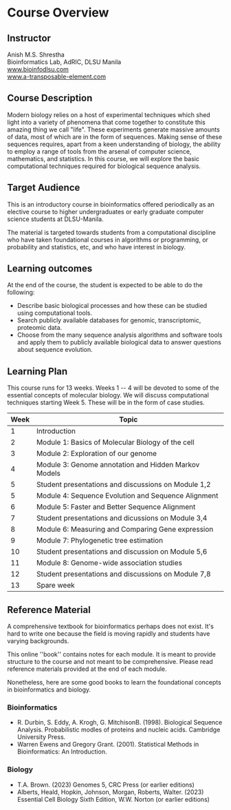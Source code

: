 # Course Overview

## Instructor
Anish M.S. Shrestha \
Bioinformatics Lab, 
AdRIC, DLSU Manila \
www.bioinfodlsu.com \
www.a-transposable-element.com

## Course Description
Modern biology relies on a host of experimental techniques which shed light into a variety of phenomena that come together to constitute this amazing thing we call "life". 
These experiments generate massive amounts of data, most of which are in the form of sequences.
Making sense of these sequences requires, apart from a keen understanding of biology, the ability to employ a range of tools from the arsenal of computer science, mathematics, and statistics.
In this course, we will explore the basic computational techniques required for biological sequence analysis.

## Target Audience
This is an introductory course in bioinformatics offered periodically as an elective course to higher undergraduates or early graduate computer science students at DLSU-Manila. 

The material is targeted towards students from a computational discipline who have taken foundational courses in algorithms or programming, or probability and statistics, etc, and who have interest in biology.



## Learning outcomes
At the end of the course, the student is expected to be able to do the following:

- Describe basic biological processes and how these can be studied using computational tools.
- Search publicly available databases for genomic, transcriptomic, proteomic data.
- Choose from the many sequence analysis algorithms and software tools and apply them to publicly available biological data to answer questions about sequence evolution.



## Learning Plan
This course runs for 13 weeks. 
Weeks 1 -- 4 will be devoted to some of the essential concepts of molecular biology.
We will discuss computational techniques starting Week 5.
These will be in the form of case studies.

| Week | Topic                                                  | 
| -----| ---------------------------------------------          | 
| 1    |  Introduction                                          | 
| 2    |  Module 1: Basics of Molecular Biology of the cell     | 
| 3    |  Module 2: Exploration of our genome                   | 
| 4    |  Module 3: Genome annotation and Hidden Markov Models  | 
| 5    |  Student presentations and discussions on Module 1,2   | 
| 5    |  Module 4: Sequence Evolution and Sequence Alignment   |
| 6    |  Module 5: Faster and Better Sequence Alignment        |
| 7    |  Student presentations and dicussions on Module 3,4    |
| 8    |  Module 6: Measuring and Comparing Gene expression     |
| 9    |  Module 7: Phylogenetic tree estimation                |
| 10   |  Student presentations and discussion on Module 5,6    |
| 11   |  Module 8:  Genome-wide association studies            |
| 12   |  Student presentations and discussions on Module 7,8   |
| 13   |  Spare week                                            |

## Reference Material

A comprehensive textbook for bioinformatics perhaps does not exist.
It's hard to write one because the field is moving rapidly and students have varying backgrounds.

This online ''book'' contains notes for each module. 
It is meant to provide structure to the course and not meant to be comprehensive.
Please read reference materials provided at the end of each module. 


Nonetheless, here are some good books to learn the foundational concepts in bioinformatics and biology.

### Bioinformatics
- R. Durbin, S. Eddy, A. Krogh, G. MitchisonB. (1998). Biological Sequence Analysis. Probabilistic modles of proteins and nucleic acids. Cambridge University Press.
- Warren Ewens and Gregory Grant. (2001). Statistical Methods in Bioinformatics: An Introduction.

### Biology
- T.A. Brown. (2023) Genomes 5, CRC Press (or earlier editions)
- Alberts, Heald, Hopkin, Johnson, Morgan, Roberts, Walter. (2023) Essential Cell Biology Sixth Edition, W.W. Norton (or earlier editions)


